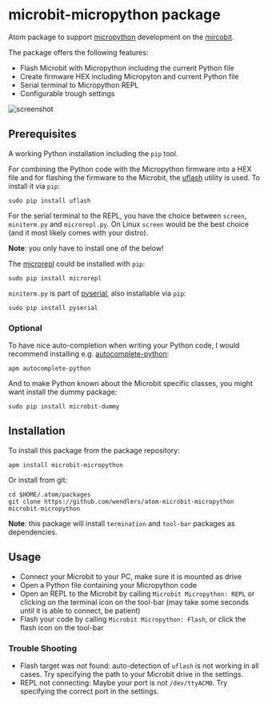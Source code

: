 # microbit-micropython package

Atom package to support [micropython](https://microbit-micropython.readthedocs.io/en/latest/)
development on the [mircobit](http://microbit.org/).

The package offers the following features:

* Flash Microbit with Micropython including the current Python file
* Create firmware HEX including Micropyton and current Python file
* Serial terminal to Micropython REPL
* Configurable trough settings

![screenshot](https://raw.githubusercontent.com/wendlers/atom-microbit-micropython/master/doc/screen.png)

## Prerequisites

A working Python installation including the `pip` tool.

For combining the Python code with the Micropython firmware into a HEX
file and for flashing the firmware to the Microbit, the
[uflash](https://github.com/ntoll/uflash) utility is used. To install it
via `pip`:

    sudo pip install uflash

For the serial terminal to the REPL, you have the choice between `screen`,
`miniterm.py` and `microrepl.py`. On Linux `screen` would be the best choice
(and it most likely comes with your distro).

__Note__: you only have to install one of the below!

The [microrepl](https://github.com/ntoll/microrepl) could be installed with
`pip`:

    sudo pip install microrepl

`miniterm.py` is part of [pyserial](https://github.com/pyserial/pyserial),
also installable via `pip`:

    sudo pip install pyserial

### Optional

To have nice auto-completion when writing your Python code, I would recommend
installing e.g. [autocomplete-python](https://atom.io/packages/autocomplete-python):

    apm autocomplete-python

And to make Python known about the Microbit specific classes, you might want
install the dummy package:

    sudo pip install microbit-dummy

## Installation

To install this package from the package repository:

    apm install microbit-micropython

Or install from git:

    cd $HOME/.atom/packages
    git clone https://github.com/wendlers/atom-microbit-micropython microbit-micropython

__Note__: this package will install `termination` and `tool-bar` packages as dependencies.

## Usage

* Connect your Microbit to your PC, make sure it is mounted as drive
* Open a Python file containing your Micropython code
* Open an REPL to the Microbit by calling `Microbit Micropython: REPL` or clicking on the terminal icon on the tool-bar (may take some seconds until it is able to connect, be patient)
* Flash your code by calling `Microbit Micropython: Flash`, or click the flash icon on the tool-bar

### Trouble Shooting

* Flash target was not found: auto-detection of `uflash` is not working in all cases. Try specifying the path to your Microbit drive in the settings.
* REPL not connecting: Maybe your port is not `/dev/ttyACM0`. Try specifying the correct port in the settings.
